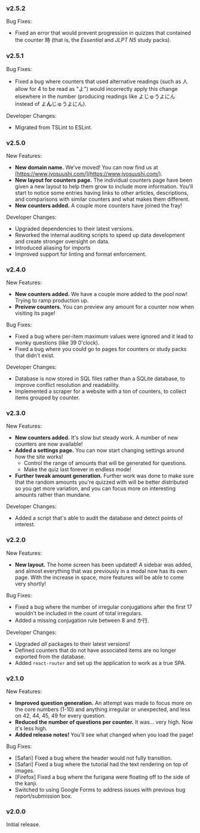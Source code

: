 ### v2.5.2

Bug Fixes:

- Fixed an error that would prevent progression in quizzes that contained the counter 時 (that is, the _Essential_ and _JLPT N5_ study packs).

### v2.5.1

Bug Fixes:

- Fixed a bug where counters that used alternative readings (such as 人 allow for 4 to be read as "よ") would incorrectly apply this change elsewhere in the number (producing readings like よじゅうよにん instead of よ**ん**じゅうよにん).

Developer Changes:

- Migrated from TSLint to ESLint.

### v2.5.0

New Features:

- **New domain name.** We've moved! You can now find us at [https://www.jyosuushi.com/](https://www.jyosuushi.com/).
- **New layout for counters page.** The individual counters page have been given a new layout to help them grow to include more information. You'll start to notice some entries having links to other articles, descriptions, and comparisons with similar counters and what makes them different.
- **New counters added.** A couple more counters have joined the fray!

Developer Changes:

- Upgraded dependencies to their latest versions.
- Reworked the internal auditing scripts to speed up data development and create stronger oversight on data.
- Introduced aliasing for imports
- Improved support for linting and format enforcement.

### v2.4.0

New Features:

- **New counters added.** We have a couple more added to the pool now! Trying to ramp production up.
- **Preivew counters.** You can preview any amount for a counter now when visiting its page!

Bug Fixes:

- Fixed a bug where per-item maximum values were ignored and it lead to wonky questions (like 39 0'clock).
- Fixed a bug where you could go to pages for counters or study packs that didn't exist.

Developer Changes:

- Database is now stored in SQL files rather than a SQLite database, to improve conflict resolution and readability.
- Implemented a scraper for a website with a ton of counters, to collect items grouped by counter.

### v2.3.0

New Features:

- **New counters added.** It's slow but steady work. A number of new counters are now available!
- **Added a settings page.** You can now start changing settings around how the site works!
  - Control the range of amounts that will be generated for questions.
  - Make the quiz last forever in endless mode!
- **Further tweak amount generation.** Further work was done to make sure that the random amounts you're quizzed with will be better distributed so you get more variation, and you can focus more on interesting amounts rather than mundane.

Developer Changes:

- Added a script that's able to audit the database and detect points of interest.

### v2.2.0

New Features:

- **New layout.** The home screen has been updated! A sidebar was added, and almost everything that was previously in a modal now has its own page. With the increase in space, more features will be able to come very shortly!

Bug Fixes:

- Fixed a bug where the number of irregular conjugations after the first 17 wouldn't be included in the count of total irregulars.
- Added a missing conjugation rule between 8 and か行.

Developer Changes:

- Upgraded _all_ packages to their latest versions!
- Defined counters that do not have associated items are no longer exported from the database.
- Added `react-router` and set up the application to work as a true SPA.

### v2.1.0

New Features:

- **Improved question generation.** An attempt was made to focus more on the core numbers (1-10) and anything irregular or unexpected, and less on 42, 44, 45, 49 for every question.
- **Reduced the number of questions per counter.** It was... very high. Now it's less high.
- **Added release notes!** You'll see what changed when you load the page!

Bug Fixes:

- [Safari] Fixed a bug where the header would not fully transition.
- [Safari] Fixed a bug where the tutorial had the text rendering on top of images.
- [Firefox] Fixed a bug where the furigana were floating off to the side of the kanji.
- Switched to using Google Forms to address issues with previous bug report/submission box.

### v2.0.0

Initial release.
